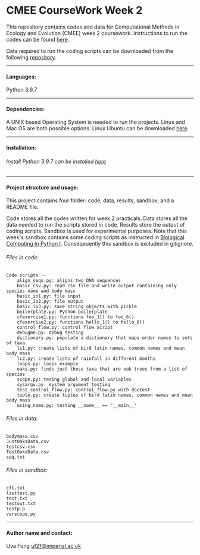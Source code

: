 # CMEE CourseWork Week 2

This repository contains codes and data for Computational Methods in Ecology and Evolution (CMEE) week 2 coursework.
Instructions to run the codes can be found [here](https://mhasoba.github.io/TheMulQuaBio/intro.html).

Data required to run the coding scripts can be downloaded from the following [repository](https://github.com/mhasoba/TheMulQuaBio).

***

#### Languages:
Python 3.9.7

***********
#### Dependencies:
A UNIX based Operating System is needed to run the projects. Linux and Mac OS are both possible options. Linux Ubuntu can be downloaded [here](https://ubuntu.com/)


******************
#### Installation:

###### Install Python 3.9.7 can be installed [here](https://www.python.org/downloads/release/python-397/)


***********

#### Project structure and usage:
This project contains four folder: code, data, results, sandbox; and a README file.

Code stores all the codes written for week 2 practicals. Data stores all the data needed to run the scripts stored in code. Results store the output of coding scripts. Sandbox is used for experimental purposes. Note that this week's sandbox contains some coding scripts as instructed in [Biological Computing in Python I](https://mhasoba.github.io/TheMulQuaBio/notebooks/05-Python_I.html). Conseqeuently this sandbox is excluded in gitignore.

###### Files in code:

    Code scripts --
        align_seqs.py: aligns two DNA sequences
        basic_csv.py: read csv file and write output containing only species name and body mass
        basic_io1.py: file input
        basic_io2.py: file output
        basic_io3.py: save string objects with pickle
        boilerplate.py: Python boilerplate
        cfexercise1.py: functions foo_1() to foo_6()
        cfexercise2.py: functions hello_1() to hello_6()
        control_flow.py: control flow script
        debugme.py: debug testing
        dictionary.py: populate a dictionary that maps order names to sets of taxa
        lc1.py: create lists of bird latin names, common names and mean body mass
        lc2.py: create lists of rainfall in different months
        loops.py: loops example
        oaks.py: finds just those taxa that are oak trees from a list of species
        scope.py: tesing global and local variables
        sysargv.py: system argument testing
        test_control_flow.py: control_flow.py with doctest
        tuple.py: create tuples of bird latin names, common names and mean body mass
        using_name.py: testing __name__ == "__main__"


###### Files in data:
    bodymass.csv
    JustOaksData.csv
    testcsv.csv
    TestOaksData.csv
    seq.txt

###### Files in sandbox:
    cft.txt
    listtest.py
    test.txt
    testout.txt
    testp.p
    varscope.py

*****************
#### Author name and contact:
Uva Fung uf21@imperial.ac.uk
